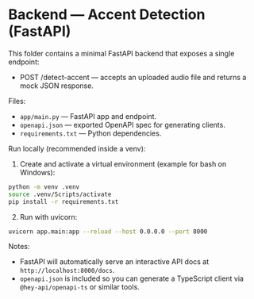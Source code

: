 # Backend — Accent Detection (FastAPI)

This folder contains a minimal FastAPI backend that exposes a single endpoint:

- POST /detect-accent — accepts an uploaded audio file and returns a mock JSON response.

Files:

- `app/main.py` — FastAPI app and endpoint.
- `openapi.json` — exported OpenAPI spec for generating clients.
- `requirements.txt` — Python dependencies.

Run locally (recommended inside a venv):

1. Create and activate a virtual environment (example for bash on Windows):

```bash
python -m venv .venv
source .venv/Scripts/activate
pip install -r requirements.txt
```

2. Run with uvicorn:

```bash
uvicorn app.main:app --reload --host 0.0.0.0 --port 8000
```

Notes:

- FastAPI will automatically serve an interactive API docs at `http://localhost:8000/docs`.
- `openapi.json` is included so you can generate a TypeScript client via `@hey-api/openapi-ts` or similar tools.
